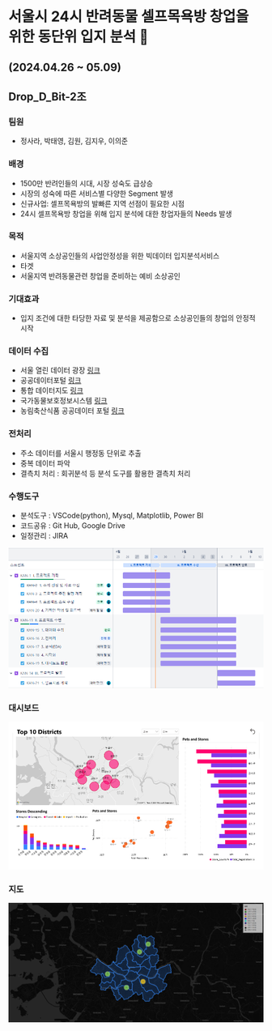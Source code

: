 # 서울시 24시 반려동물 셀프목욕방 창업을 위한 동단위 입지 분석 🐾
## (2024.04.26 ~ 05.09)
## Drop_D_Bit-2조

### 팀원
 - 정사라, 박태영, 김원, 김지우, 이의준

### 배경
- 1500만 반려인들의 시대, 시장 성숙도 급상승
- 시장의 성숙에 따른 서비스별 다양한 Segment 발생
- 신규사업: 셀프목욕방의 발빠른 지역 선점이 필요한 시점
- 24시 셀프목욕방 창업을 위해 입지 분석에 대한 창업자들의 Needs 발생

### 목적
- 서울지역 소상공인들의 사업안정성을 위한 빅데이터 입지분석서비스
- 타겟
- 서울지역 반려동물관련 창업을 준비하는 예비 소상공인

### 기대효과
- 입지 조건에 대한 타당한 자료 및 분석을 제공함으로 소상공인들의 창업의 안정적 시작

### 데이터 수집 
- 서울 열린 데이터 광장 [링크](https://data.seoul.go.kr/)
- 공공데이터포털 [링크](https://www.data.go.kr/index.do)
- 통합 데이터지도 [링크](https://www.bigdata-map.kr/)
- 국가동물보호정보시스템 [링크](https://www.animal.go.kr/front/index.do)
- 농림축산식품 공공데이터 포털 [링크](https://data.mafra.go.kr/main.do)
  
### 전처리
- 주소 데이터를 서울시 행정동 단위로 추출
- 중복 데이터 파악
- 결측치 처리 : 회귀분석 등 분석 도구를 활용한 결측치 처리
  
### 수행도구
- 분석도구 : VSCode(python), Mysql, Matplotlib, Power BI
- 코드공유 : Git Hub, Google Drive
- 일정관리 : JIRA
<img src="https://github.com/Tr9whY/Project-Drop_D_Bit/blob/main/Data/schedule/%EC%84%B8%EB%AF%B8%ED%94%84%EB%A1%9C%EC%A0%9D%ED%8A%B8%20%EA%B8%B0%ED%9A%8D%EC%95%88_2%EC%A1%B0_v2.png" alt="이미지 설명">

  
### 대시보드
<img src="https://github.com/Tr9whY/Project-Drop_D_Bit/blob/main/Data/Power%20BI/%EB%8C%80%EC%8B%9C%EB%B3%B4%EB%93%9C_ver2_1.png" alt="이미지 설명">

### 지도
<img src="https://github.com/Tr9whY/Project-Drop_D_Bit/blob/main/Data/Code/png/Folium.PNG" alt="이미지 설명">

